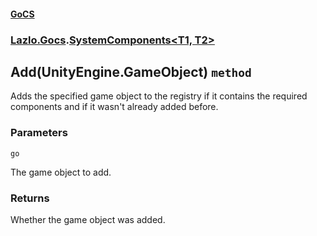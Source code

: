 #### [GoCS](./GoCS.md 'GoCS')
### [Lazlo.Gocs](./GoCS.md#Lazlo-Gocs 'Lazlo.Gocs').[SystemComponents&lt;T1, T2&gt;](./Lazlo-Gocs-SystemComponents-T1-_T2-.md 'Lazlo.Gocs.SystemComponents&lt;T1, T2&gt;')
## Add(UnityEngine.GameObject) `method`
Adds the specified game object to the registry if it contains the required components and if it wasn't already added before.
### Parameters

<a name='Lazlo-Gocs-SystemComponents-T1-_T2--Add(UnityEngine-GameObject)-go'></a>
`go`

The game object to add.
### Returns
Whether the game object was added.
